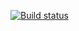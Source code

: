 [![Build status](https://ci.appveyor.com/api/projects/status/qfhrc5hjlt3w9t8q?svg=true)](https://ci.appveyor.com/project/comradexlight/ajs-hw6-for-in)
